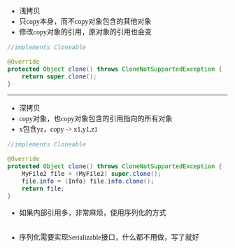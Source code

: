 <font face="SimSun" size=3>

- 浅拷贝
- 只copy本身，而不copy对象包含的其他对象
- 修改copy对象的引用，原对象的引用也会变

~~~java
//implements Cloneable

@Override
protected Object clone() throws CloneNotSupportedException {
    return super.clone();
}
~~~

---

- 深拷贝
- copy对象，也copy对象包含的引用指向的所有对象
- x包含yz，copy -> x1,y1,z1

~~~java
//implements Cloneable

@Override
protected Object clone() throws CloneNotSupportedException {
    MyFile2 file = (MyFile2) super.clone();
    file.info = (Info) file.info.clone();
    return file;
}
~~~
- 如果内部引用多，非常麻烦，使用序列化的方式
~~~

~~~
- 序列化需要实现Serializable接口，什么都不用做，写了就好



</font>